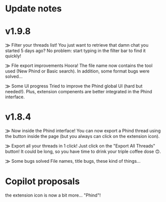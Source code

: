 # Update notes
# v1.9.8
⨠ Filter your threads list!
You just want to retrieve that damn chat you started 5 days ago? No problem: start typing in the filter bar to find it quickly!

⨠ File export improvements
Hoora! The file name now contains the tool used (New Phind or Basic search). In addition, some format bugs were solved...

⨠ Some UI progress
Tried to improve the Phind global UI (hard but needed!). Plus, extension compenents are better integrated in the Phind interface. 


# v1.8.4
⨠ Now inside the Phind interface!
You can now export a Phind thread using the button inside the page (but you always can click on the extension icon).

⨠ Export all your threads in 1 click!
Just click on the "Export All Threads" button! It could be long, so you have time to drink your triple coffee dose 🙃.

⨠ Some bugs solved
File names, title bugs, these kind of things...


# Copilot proposals
the extension icon is now a bit more... "Phind"!